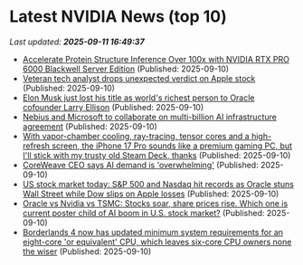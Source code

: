 # Latest NVIDIA News (top 10)
_Last updated: **2025-09-11 16:49:37**_

- [Accelerate Protein Structure Inference Over 100x with NVIDIA RTX PRO 6000 Blackwell Server Edition](https://developer.nvidia.com/blog/accelerate-protein-structure-inference-over-100x-with-nvidia-rtx-pro-6000-blackwell-server-edition/) (Published: 2025-09-10)
- [Veteran tech analyst drops unexpected verdict on Apple stock](https://www.thestreet.com/technology/veteran-tech-analyst-drops-unexpected-verdict-on-apple-stock-) (Published: 2025-09-10)
- [Elon Musk just lost his title as world's richest person to Oracle cofounder Larry Ellison](https://abc13.com/post/elon-musk-lost-title-worlds-richest-person-oracle-cofounder-larry-ellison/17786759/) (Published: 2025-09-10)
- [Nebius and Microsoft to collaborate on multi-billion AI infrastructure agreement](https://www.techradar.com/pro/nebius-and-microsoft-to-collaborate-on-multi-billion-ai-infrastructure-agreement) (Published: 2025-09-10)
- [With vapor-chamber cooling, ray-tracing, tensor cores and a high-refresh screen, the iPhone 17 Pro sounds like a premium gaming PC, but I'll stick with my trusty old Steam Deck, thanks](https://www.pcgamer.com/hardware/handheld-gaming-pcs/with-vapor-chamber-cooling-ray-tracing-tensor-cores-and-a-high-refresh-screen-the-iphone-17-pro-sounds-like-a-premium-gaming-pc-but-ill-stick-with-my-trusty-old-steam-deck-thanks/) (Published: 2025-09-10)
- [CoreWeave CEO says AI demand is 'overwhelming'](https://biztoc.com/x/cae7a2ce5acd472a) (Published: 2025-09-10)
- [US stock market today: S&P 500 and Nasdaq hit records as Oracle stuns Wall Street while Dow slips on Apple losses](https://economictimes.indiatimes.com/news/international/us/us-stock-market-today-sp-500-and-nasdaq-hit-records-as-oracle-stuns-wall-street-with-ai-forecast-while-dow-slips-on-apple-losses/articleshow/123812335.cms) (Published: 2025-09-10)
- [Oracle vs Nvidia vs TSMC: Stocks soar, share prices rise. Which one is current poster child of AI boom in U.S. stock market?](https://economictimes.indiatimes.com/news/international/us/oracle-vs-nvidia-vs-tsmc-stocks-soar-share-prices-rise-which-one-is-current-poster-child-of-ai-boom-in-u-s-stock-market/articleshow/123812903.cms) (Published: 2025-09-10)
- [Borderlands 4 now has updated minimum system requirements for an eight-core 'or equivalent' CPU, which leaves six-core CPU owners none the wiser](https://www.pcgamer.com/hardware/processors/borderlands-4-now-has-updated-minimum-system-requirements-for-an-eight-core-or-equivalent-cpu-which-leaves-six-core-cpu-owners-none-the-wiser/) (Published: 2025-09-10)
